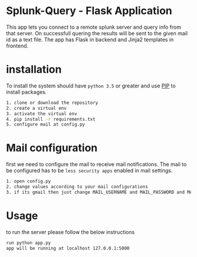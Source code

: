 # Splunk-Query - Flask Application

This app lets you connect to a remote splunk server and query info from that server. On successfull quering the results will be sent to the given mail id as a text file. The app has Flask in backend and Jinja2 templates in frontend.

# installation

To install the system should have `python 3.5` or greater and use [PIP](https://pip.pypa.io/en/stable/) to install packages.
``` bash
1. clone or download the repository
2. create a virtual env
3. activate the virtual env
4. pip install -r requirements.txt
5. configure mail at config.py
```

# Mail configuration
first we need to configure the mail to receive mail notifications. The mail to be configured has to be `less security apps` enabled in mail settings.
```bash
1. open config.py
2. change values according to your mail configurations
3. if its gmail then just change MAIL_USERNAME and MAIL_PASSWORD and MAIL_DEFAULT_SENDER
```

# Usage
to run the server please follow the below instructions
```bash
run python app.py
app will be running at localhost 127.0.0.1:5000
```

